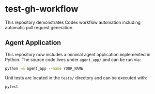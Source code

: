 # test-gh-workflow

This repository demonstrates Codex workflow automation including automatic pull request generation.


## Agent Application

This repository now includes a minimal agent application implemented in Python.
The source code lives under `agent_app/` and can be run via:

```bash
python -m agent_app --name YOUR_NAME
```

Unit tests are located in the `tests/` directory and can be executed with:

```bash
pytest
```
